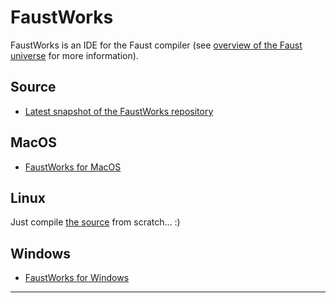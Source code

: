 # FaustWorks

FaustWorks is an IDE for the Faust compiler (see 
[overview of the Faust universe](../doc/manual/index.html#overview-of-the-faust-universe)
for more information).

## Source

* [Latest snapshot of the FaustWorks repository](https://github.com/grame-cncm/faustworks/archive/master.zip)

## MacOS

* [FaustWorks for MacOS](https://sourceforge.net/projects/faudiostream/files/FaustWorks-0.5.dmg/download)

## Linux

Just compile [the source]() from scratch... :)

## Windows

* [FaustWorks for Windows](https://sourceforge.net/projects/faudiostream/files/FaustWorks-0.3.2-Setup.exe/download)

---
